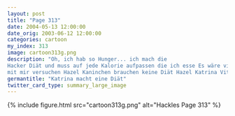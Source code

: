 ```yaml
---
layout: post
title: "Page 313"
date: 2004-05-13 12:00:00
date_orig: 2003-06-12 12:00:00
categories: cartoon
my_index: 313
image: cartoon313g.png
description: "Oh, ich hab so Hunger... ich mach die
Hacker Diät und muss auf jede Kalorie aufpassen die ich esse Es wäre viel einfacher von ungesundem Essen weg zu bleiben, wenn noch jemand mitmachen würde Willst du die Diät nicht
mit mir versuchen Hazel Kaninchen brauchen keine Diät Hazel Katrina Vittles"
germantitle: "Katrina macht eine Diät"
twitter_card_type: summary_large_image
---
```


{% include figure.html src="cartoon313g.png" alt="Hackles Page 313"  %}
